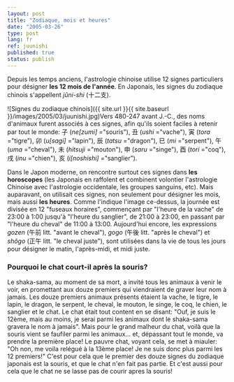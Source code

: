 ```yaml
---
layout: post
title: "Zodiaque, mois et heures"
date: "2005-03-26"
type: post
lang: fr
ref: juunishi
published: true
status: publish
---
```




Depuis les temps anciens, l'astrologie chinoise utilise 12 signes particuliers pour désigner **les 12 mois de l'année**. En Japonais, les signes du zodiaque chinois s'appellent _jûni-shi_ (十二支).

 

![Signes du zodiaque chinois]({{ site.url }}{{ site.baseurl }}/images/2005/03/juunishi.jpg)Vers 480-247 avant J.-C., des noms d'animaux furent associés à ces signes, afin qu'ils soient faciles à retenir par tout le monde: 子 (_ne\[zumi\]_ ="souris"), 丑 (_ushi_ ="vache"), 寅 (_tora_ ="tigre"), 卯 (_u\[sagi\]_ ="lapin"), 辰 (_tatsu_ ="dragon"), 巳 (_mi_ ="serpent"), 午 (_uma_ ="cheval"), 未 (_hitsuji_ ="mouton"), 申 (_saru_ ="singe"), 酉 (_tori_ ="coq"), 戌 (_inu_ ="chien"), 亥 (_i\[noshishi\]_ ="sanglier").

Dans le Japon moderne, on rencontre surtout ces signes dans **les horoscopes** (les Japonais en raffolent et combinent volontier l'astrologie Chinoise avec l'astrologie occidentale, les groupes sanguins, etc). Mais auparavant, on utilisait ces signes, non seulement pour désigner les mois, mais aussi **les heures**. Comme l'indique l'image ce-dessus, la journée est divisée en 12 "fuseaux horaires", commençant par "l'heure de la vache" de 23:00 à 1:00 jusqu'à "l'heure du sanglier", de 21:00 à 23:00, en passant par "l'heure du cheval" de 11:00 à 13:00. Aujourd'hui encore, les expressions _gozen_ (午前 litt. "avant le cheval"), _gogo_ (午後 litt. "après le cheval") et _shôgo_ (正午 litt. "le cheval juste"), sont utilisées dans la vie de tous les jours pour désigner le matin, l'après-midi, et midi juste.

### Pourquoi le chat court-il après la souris?

Le shaka-sama, au moment de sa mort, a invité tous les animaux à venir le voir, en promettant aux douze premiers qui viendraient de graver leur nom à jamais. Les douze premiers animaux présents étaient la vache, le tigre, le lapin, le dragon, le serpent, le cheval, le mouton, le singe, le coq, le chien, le sanglier et le chat. Le chat était tout content en se disant: "Ouf, je suis le 12ème, mais au moins, je serai parmi les animaux dont le shaka-sama gravera le nom à jamais". Mais pour le grand malheur du chat, voilà que la souris vient se faufiler parmi les animaux... et, dépassant tout le monde, va prendre la première place! Le pauvre chat, voyant cela, se met à miauler: "Oh non, me voila relégué à la 13ème place! Je ne suis donc plus parmi les 12 premiers!" C'est pour cela que le premier des douze signes du zodiaque japonais est la souris, et que le chat n'en fait pas partie. Et c'est aussi pour cela que le chat ne se lasse pas de courir apres la souris!



